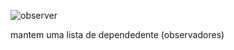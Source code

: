 
![observer](https://github.com/giovaniavila/bertoti/assets/112128418/ed8c3a34-fe8b-48ea-8146-45cf7031a095)

mantem uma lista de dependedente (observadores)
